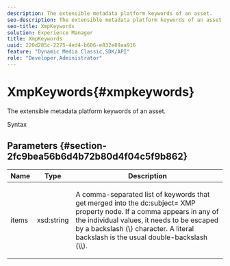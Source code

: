 ```yaml
---
description: The extensible metadata platform keywords of an asset.
seo-description: The extensible metadata platform keywords of an asset.
seo-title: XmpKeywords
solution: Experience Manager
title: XmpKeywords
uuid: 220d285c-2275-4ed4-b606-e832e89aa916
feature: "Dynamic Media Classic,SDK/API"
role: "Developer,Administrator"
---
```


# XmpKeywords{#xmpkeywords}

The extensible metadata platform keywords of an asset.

 Syntax 

## Parameters {#section-2fc9bea56b6d4b72b80d4f04c5f9b862}

<table id="table_04100BB8ABD84EF68B0A7CE3AD946414"> 
 <thead> 
  <tr> 
   <th colname="col1" class="entry"> Name </th> 
   <th colname="col2" class="entry"> Type </th> 
   <th colname="col3" class="entry"> Description </th> 
  </tr> 
 </thead>
 <tbody> 
  <tr> 
   <td colname="col1"> <span class="codeph"> <span class="varname"> items</span> </span> </td> 
   <td colname="col2"> <span class="codeph"> xsd:string</span> </td> 
   <td colname="col3"> <p>A comma-separated list of keywords that get merged into the <span class="codeph"> dc:subject=</span> XMP property node. If a comma appears in any of the individual values, it needs to be escaped by a backslash (\) character. A literal backslash is the usual double-backslash (\\). </p> </td> 
  </tr> 
 </tbody> 
</table>


